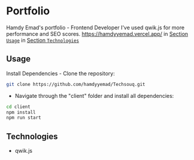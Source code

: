 # Portfolio
Hamdy Emad's portfolio - Frontend Developer
I've used qwik.js for more performance and SEO scores.
<a> https://hamdyyemad.vercel.app/ </a>
in [Section `Usage`](#usage)
in [Section `Technologies`](#Technologies)
 
## Usage
Install Dependencies
    - Clone the repository:
```bash
git clone https://github.com/hamdyyemad/Techsouq.git
```
  - Navigate through the "client" folder and install all dependencies:
```bash
cd client
npm install
npm run start
```
## Technologies
- qwik.js
